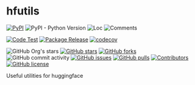 # hfutils

[![PyPI](https://img.shields.io/pypi/v/hfutils)](https://pypi.org/project/hfutils/)
![PyPI - Python Version](https://img.shields.io/pypi/pyversions/hfutils)
![Loc](https://img.shields.io/endpoint?url=https://gist.githubusercontent.com/narugo1992/b98a0fd1468c4858abf2a355bc9b4039/raw/loc.json)
![Comments](https://img.shields.io/endpoint?url=https://gist.githubusercontent.com/narugo1992/b98a0fd1468c4858abf2a355bc9b4039/raw/comments.json)

[![Code Test](https://github.com/deepghs/hfutils/workflows/Code%20Test/badge.svg)](https://github.com/deepghs/hfutils/actions?query=workflow%3A%22Code+Test%22)
[![Package Release](https://github.com/deepghs/hfutils/workflows/Package%20Release/badge.svg)](https://github.com/deepghs/hfutils/actions?query=workflow%3A%22Package+Release%22)
[![codecov](https://codecov.io/gh/deepghs/hfutils/branch/main/graph/badge.svg?token=XJVDP4EFAT)](https://codecov.io/gh/deepghs/hfutils)

![GitHub Org's stars](https://img.shields.io/github/stars/deepghs)
[![GitHub stars](https://img.shields.io/github/stars/deepghs/hfutils)](https://github.com/deepghs/hfutils/stargazers)
[![GitHub forks](https://img.shields.io/github/forks/deepghs/hfutils)](https://github.com/deepghs/hfutils/network)
![GitHub commit activity](https://img.shields.io/github/commit-activity/m/deepghs/hfutils)
[![GitHub issues](https://img.shields.io/github/issues/deepghs/hfutils)](https://github.com/deepghs/hfutils/issues)
[![GitHub pulls](https://img.shields.io/github/issues-pr/deepghs/hfutils)](https://github.com/deepghs/hfutils/pulls)
[![Contributors](https://img.shields.io/github/contributors/deepghs/hfutils)](https://github.com/deepghs/hfutils/graphs/contributors)
[![GitHub license](https://img.shields.io/github/license/deepghs/hfutils)](https://github.com/deepghs/hfutils/blob/master/LICENSE)

Useful utilities for huggingface
